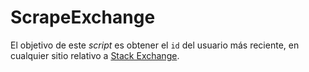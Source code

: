 
# ScrapeExchange
El objetivo de este _script_ es obtener el `id` del usuario más reciente,
en cualquier sitio relativo a [Stack Exchange](http://stackexchange.com).
